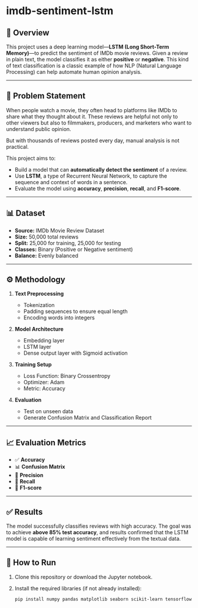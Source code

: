 # imdb-sentiment-lstm

## 📌 Overview
This project uses a deep learning model—**LSTM (Long Short-Term Memory)**—to predict the sentiment of IMDb movie reviews. Given a review in plain text, the model classifies it as either **positive** or **negative**. This kind of text classification is a classic example of how NLP (Natural Language Processing) can help automate human opinion analysis.

---

## 🧠 Problem Statement
When people watch a movie, they often head to platforms like IMDb to share what they thought about it. These reviews are helpful not only to other viewers but also to filmmakers, producers, and marketers who want to understand public opinion.

But with thousands of reviews posted every day, manual analysis is not practical.

This project aims to:
- Build a model that can **automatically detect the sentiment** of a review.
- Use **LSTM**, a type of Recurrent Neural Network, to capture the sequence and context of words in a sentence.
- Evaluate the model using **accuracy**, **precision**, **recall**, and **F1-score**.

---

## 📊 Dataset
- **Source:** IMDb Movie Review Dataset
- **Size:** 50,000 total reviews
- **Split:** 25,000 for training, 25,000 for testing
- **Classes:** Binary (Positive or Negative sentiment)
- **Balance:** Evenly balanced

---

## ⚙️ Methodology

1. **Text Preprocessing**
   - Tokenization
   - Padding sequences to ensure equal length
   - Encoding words into integers

2. **Model Architecture**
   - Embedding layer
   - LSTM layer
   - Dense output layer with Sigmoid activation

3. **Training Setup**
   - Loss Function: Binary Crossentropy
   - Optimizer: Adam
   - Metric: Accuracy

4. **Evaluation**
   - Test on unseen data
   - Generate Confusion Matrix and Classification Report

---

## 📈 Evaluation Metrics

- ✅ **Accuracy**
- 📊 **Confusion Matrix**
- 📌 **Precision**
- 📌 **Recall**
- 📌 **F1-score**

---

## ✅ Results
The model successfully classifies reviews with high accuracy. The goal was to achieve **above 85% test accuracy**, and results confirmed that the LSTM model is capable of learning sentiment effectively from the textual data.

---

## 🚀 How to Run

1. Clone this repository or download the Jupyter notebook.

2. Install the required libraries (if not already installed):
   ```bash
   pip install numpy pandas matplotlib seaborn scikit-learn tensorflow
